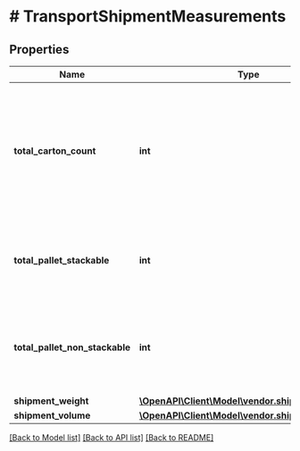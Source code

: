 # # TransportShipmentMeasurements

## Properties

Name | Type | Description | Notes
------------ | ------------- | ------------- | -------------
**total_carton_count** | **int** | Total number of cartons present in the shipment. Provide the cartonCount only for non-palletized shipments. | [optional]
**total_pallet_stackable** | **int** | Total number of Stackable Pallets present in the shipment. | [optional]
**total_pallet_non_stackable** | **int** | Total number of Non Stackable Pallets present in the shipment. | [optional]
**shipment_weight** | [**\OpenAPI\Client\Model\vendor.shipments\Weight**](Weight.md) |  | [optional]
**shipment_volume** | [**\OpenAPI\Client\Model\vendor.shipments\Volume**](Volume.md) |  | [optional]

[[Back to Model list]](../../README.md#models) [[Back to API list]](../../README.md#endpoints) [[Back to README]](../../README.md)
